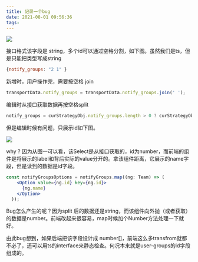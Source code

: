 ```yaml
---
title: 记录一个bug
date: 2021-08-01 09:56:36
tags:
---
```

![](https://s3.us-west-2.amazonaws.com/secure.notion-static.com/b76ecb9a-6268-4a0b-9190-6ca42cb4e9dc/Untitled.png?X-Amz-Algorithm=AWS4-HMAC-SHA256&X-Amz-Credential=AKIAT73L2G45O3KS52Y5%2F20210801%2Fus-west-2%2Fs3%2Faws4_request&X-Amz-Date=20210801T015722Z&X-Amz-Expires=86400&X-Amz-Signature=51cf6fcda55f9b38a2760e587997ecec7ec0bfa7a6c93edbb5b02b839f3ffa47&X-Amz-SignedHeaders=host&response-content-disposition=filename%20%3D%22Untitled.png%22)

接口格式该字段是 string，多个id可以通过空格分割，如下图。虽然我们是ts，但是只能把类型写成string

```jsx
{notify_groups: "2 1" }
```

新增时，用户操作完，需要按空格 join

```jsx
transportData.notify_groups = transportData.notify_groups.join(' ');
```

编辑时从接口获取数据再按空格split

```jsx
notify_groups = curStrategyObj.notify_groups.length > 0 ? curStrategyObj.notify_groups.split(' '): []
```

但是编辑时候有问题，只展示id如下图。

![](https://s3.us-west-2.amazonaws.com/secure.notion-static.com/cd6ace6a-0092-41f5-8b86-af3474ed7e39/Untitled.png?X-Amz-Algorithm=AWS4-HMAC-SHA256&X-Amz-Credential=AKIAT73L2G45O3KS52Y5%2F20210801%2Fus-west-2%2Fs3%2Faws4_request&X-Amz-Date=20210801T015907Z&X-Amz-Expires=86400&X-Amz-Signature=229db94740b110c9e24a227966a10e66a1c6377f631d4bb072cb5df4041ee329&X-Amz-SignedHeaders=host&response-content-disposition=filename%20%3D%22Untitled.png%22)

why ? 因为从图一可以看，该Select是从接口获取的，id为number，而前端的组件是将展示的label和背后实际的value分开的。拿该组件距离，它展示的name字段，但是读到的数据是id字段。

```jsx
const notifyGroupsOptions = notifyGroups.map((ng: Team) => (
    <Option value={ng.id} key={ng.id}>
      {ng.name}
    </Option>
  ));
```

Bug怎么产生的呢？因为split 后的数据还是string，而该组件向外抛（或者获取）的数据是number。前端改起来很容易，map时候加个Number方法处理一下就好。

由此bug想到，如果后端把该字段设计成 number[]，前端这么多transfrom就都不必了，还可以用ts的interface来静态检查。何况本来就是user-groups的id字段组成的。